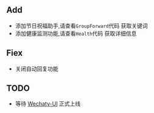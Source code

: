 ## Add

- 添加节日祝福助手,请查看`GroupForward`代码 获取关键词
- 添加健康监测功能,请查看`Health`代码 获取详细信息

## Fiex

- 关闭自动回复功能

## TODO

- 等待 [Wechaty-UI](https://github.com/wechaty/wechaty-ui) 正式上线